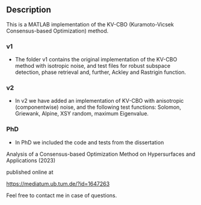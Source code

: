 ## Description

This is a MATLAB implementation of the KV-CBO (Kuramoto-Vicsek Consensus-based Optimization) method.

### v1

* The folder v1 contains the original implementation of the KV-CBO method with isotropic noise, and test files for robust subspace detection, phase retrieval and, further, Ackley and Rastrigin function. 

### v2

* In v2 we have added an implementation of KV-CBO with anisotropic (componentwise) noise, and the following test functions: Solomon, Griewank, Alpine, XSY random, maximum Eigenvalue.

### PhD

* In PhD we included the code and tests from the dissertation 

Analysis of a Consensus-based Optimization Method on Hypersurfaces and Applications (2023)

published online at

https://mediatum.ub.tum.de/?id=1647263

Feel free to contact me in case of questions.


